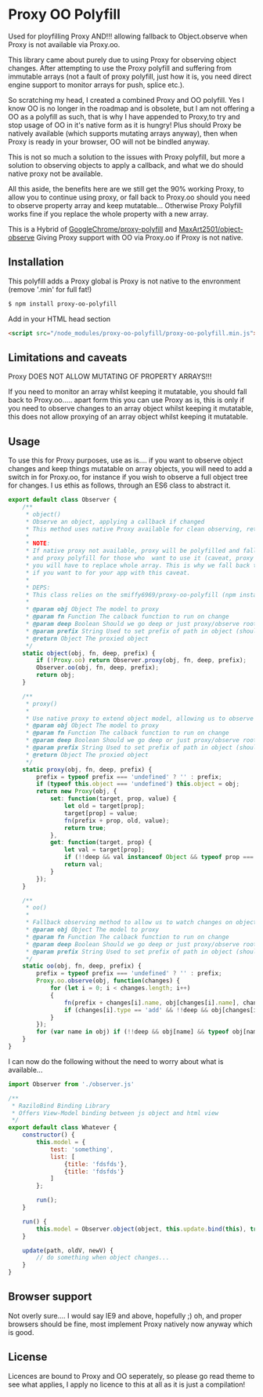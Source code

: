 Proxy OO Polyfill
=======================

Used for ployfilling Proxy AND!!! allowing fallback to Object.observe when Proxy is not available via Proxy.oo.

This library came about purely due to using Proxy for observing object changes. After attempting to use the Proxy polyfill and suffering from immutable arrays (not a fault of proxy polyfill, just how it is, you need direct engine support to monitor arrays for push, splice etc.).

So scratching my head, I created a combined Proxy and OO polyfill. Yes I know OO is no longer in the roadmap and is obsolete, but I am not offering a OO as a polyfill as such, that is why I have appended to Proxy,to try and stop usage of OO in it's native form as it is hungry! Plus should Proxy be natively available (which supports mutating arrays anyway), then when Proxy is ready in your browser, OO will not be bindled anyway.

This is not so much a solution to the issues with Proxy polyfill, but more a solution to observing objects to apply a callback, and what we do should native proxy not be available.

All this aside, the benefits here are we still get the 90% working Proxy, to allow you to continue using proxy, or fall back to Proxy.oo should you need to observe property array and keep mutatable... Otherwise Proxy Polyfill works fine if you replace the whole property with a new array.

This is a Hybrid of [GoogleChrome/proxy-polyfill](https://github.com/GoogleChrome/proxy-polyfill) and [MaxArt2501/object-observe](https://github.com/MaxArt2501/object-observe) Giving Proxy support with OO via Proxy.oo if Proxy is not native.

## Installation

This polyfill adds a Proxy global is Proxy is not native to the envronment (remove '.min' for full fat!)


```bash
$ npm install proxy-oo-polyfill
```

Add in your HTML head section


```html
<script src="/node_modules/proxy-oo-polyfill/proxy-oo-polyfill.min.js"></script>
```

## Limitations and caveats


Proxy DOES NOT ALLOW MUTATING OF PROPERTY ARRAYS!!!


If you need to monitor an array whilst keeping it mutatable, you should fall back to Proxy.oo..... apart form this you can use Proxy as is, this is only if you need to observe changes to an array object whilst keeping it mutatable, this does not allow proxying of an array object whilst keeping it mutatable.


## Usage


To use this for Proxy purposes, use as is.... if you want to observe object changes and keep things mutatable on array objects, you will need to add a switch in for Proxy.oo, for instance if you wish to observe a full object tree for changes. I us ethis as follows, through an ES6 class to abstract it.


```javascript
export default class Observer {
	/**
	 * object()
	 * Observe an object, applying a callback if changed
	 * This method uses native Proxy available for clean observing, returning proxied object
     *
	 * NOTE:
	 * If native proxy not available, proxy will be polyfilled and fallback to object observe polyfill for observing
	 * and proxy polyfill for those who  want to use it (caveat, proxy polyfill does not allow mutating of arrays) To change a polyfilled proxy
	 * you will have to replace whole array. This is why we fall back to OO polyfill for observing but allow you to still use Proxy polyfill
	 * if you want to for your app with this caveat.
	 *
	 * DEPS:
	 * This class relies on the smiffy6969/proxy-oo-polyfill (npm install proxy-oo-polyfill) for hybrid proxy with oo observing.
	 *
	 * @param obj Object The model to proxy
	 * @param fn Function The calback function to run on change
	 * @param deep Boolean Should we go deep or just proxy/observe root level
	 * @param prefix String Used to set prefix of path in object (should be blank when called)
	 * @return Object The proxied object
	 */
	static object(obj, fn, deep, prefix) {
		if (!Proxy.oo) return Observer.proxy(obj, fn, deep, prefix);
		Observer.oo(obj, fn, deep, prefix);
		return obj;
	}

	/**
	 * proxy()
	 *
	 * Use native proxy to extend object model, allowing us to observe changes and instigate callback on changes
	 * @param obj Object The model to proxy
	 * @param fn Function The calback function to run on change
	 * @param deep Boolean Should we go deep or just proxy/observe root level
	 * @param prefix String Used to set prefix of path in object (should be blank when called)
	 * @return Object The proxied object
	 */
	static proxy(obj, fn, deep, prefix) {
		prefix = typeof prefix === 'undefined' ? '' : prefix;
		if (typeof this.object === 'undefined') this.object = obj;
		return new Proxy(obj, {
			set: function(target, prop, value) {
				let old = target[prop];
				target[prop] = value;
				fn(prefix + prop, old, value);
				return true;
			},
			get: function(target, prop) {
				let val = target[prop];
				if (!!deep && val instanceof Object && typeof prop === 'string') return Observer.object(val, fn, deep, prefix + prop + '.');
				return val;
			}
		});
	}

	/**
	 * oo()
	 *
	 * Fallback observing method to allow us to watch changes on object without native proxy
	 * @param obj Object The model to proxy
	 * @param fn Function The calback function to run on change
	 * @param deep Boolean Should we go deep or just proxy/observe root level
	 * @param prefix String Used to set prefix of path in object (should be blank when called)
	 */
	static oo(obj, fn, deep, prefix) {
		prefix = typeof prefix === 'undefined' ? '' : prefix;
		Proxy.oo.observe(obj, function(changes) {
			for (let i = 0; i < changes.length; i++)
			{
				fn(prefix + changes[i].name, obj[changes[i].name], changes[i].oldValue, changes[i].type);
				if (changes[i].type == 'add' && !!deep && obj[changes[i].name] && typeof obj[changes[i].name] === 'object') Observer.oo(obj[changes[i].name], fn, deep, prefix + changes[i].name + '.');
			}
		});
		for (var name in obj) if (!!deep && obj[name] && typeof obj[name] === 'object') Observer.oo(obj[name], fn, deep, prefix + name + '.');
	}
}
```


I can now do the following without the need to worry about what is available...


```javascript
import Observer from './observer.js'

/**
 * RaziloBind Binding Library
 * Offers View-Model binding between js object and html view
 */
export default class Whatever {
    constructor() {
		this.model = {
			test: 'something',
			list: [
				{title: 'fdsfds'},
				{title: 'fdsfds'}
			]
		};

		run();
	}

	run() {
		this.model = Observer.object(object, this.update.bind(this), true); // use bind(this) on callback to ensure scope!
    }

    update(path, oldV, newV) {
		// do something when object changes...
	}
}
```

## Browser support

Not overly sure.... I would say IE9 and above, hopefully ;) oh, and proper browsers should be fine, most implement Proxy natively now anyway which is good.

## License

Licences are bound to Proxy and OO seperately, so please go read theme to see what applies, I apply no licence to this at all as it is just a compilation!
